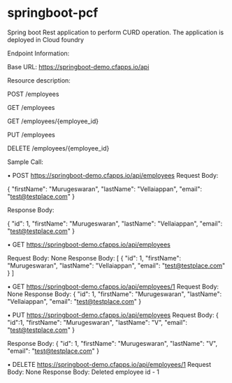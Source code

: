# springboot-pcf
Spring boot Rest application to perform CURD operation. The application is deployed in Cloud foundry

Endpoint Information:

Base URL: https://springboot-demo.cfapps.io/api

Resource description:

POST    /employees

GET     /employees

GET     /employees/{employee_id}

PUT     /employees

DELETE  /employees/{employee_id}


Sample Call:

• POST https://springboot-demo.cfapps.io/api/employees
Request Body: 

{
  "firstName": "Murugeswaran",
  "lastName": "Vellaiappan",
  "email": "test@testplace.com"
}

Response Body:

{
    "id": 1,
    "firstName": "Murugeswaran",
    "lastName": "Vellaiappan",
    "email": "test@testplace.com"
}

• GET https://springboot-demo.cfapps.io/api/employees

Request Body: None
Response Body:
[
  {
        "id": 1,
        "firstName": "Murugeswaran",
        "lastName": "Vellaiappan",
        "email": "test@testplace.com"
    }
]

• GET https://springboot-demo.cfapps.io/api/employees/1
Request Body: None
Response Body:
{
    "id": 1,
    "firstName": "Murugeswaran",
    "lastName": "Vellaiappan",
    "email": "test@testplace.com"
}

• PUT https://springboot-demo.cfapps.io/api/employees
Request Body: 
{
  "id":1,
  "firstName": "Murugeswaran",
  "lastName": "V",
  "email": "test@testplace.com"
}

Response Body:
{
    "id": 1,
    "firstName": "Murugeswaran",
    "lastName": "V",
    "email": "test@testplace.com"
}

• DELETE https://springboot-demo.cfapps.io/api/employees/1
Request Body: None
Response Body:
  Deleted employee id - 1
